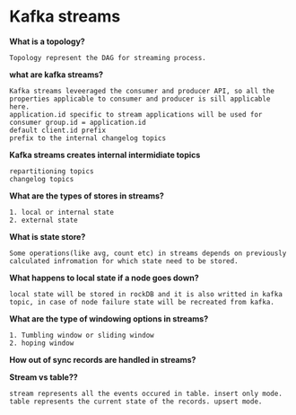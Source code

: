 # Kafka streams

**What is a topology?**

    Topology represent the DAG for streaming process.

**what are kafka streams?**

    Kafka streams leveeraged the consumer and producer API, so all the properties applicable to consumer and producer is sill applicable here.
    application.id specific to stream applications will be used for
    consumer group.id = application.id
    default client.id prefix
    prefix to the internal changelog topics

**Kafka streams creates internal intermidiate topics**

    repartitioning topics
    changelog topics

**What are the types of stores in streams?**

    1. local or internal state
    2. external state

**What is state store?**

    Some operations(like avg, count etc) in streams depends on previously calculated infromation for which state need to be stored.

**What happens to local state if a node goes down?**

    local state will be stored in rockDB and it is also writted in kafka topic, in case of node failure state will be recreated from kafka.


**What are the type of windowing options in streams?**

    1. Tumbling window or sliding window
    2. hoping window

**How out of sync records are handled in streams?**

**Stream vs table??**

    stream represents all the events occured in table. insert only mode.
    table represents the current state of the records. upsert mode.